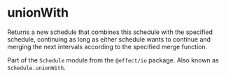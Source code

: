 # unionWith

Returns a new schedule that combines this schedule with the specified
schedule, continuing as long as either schedule wants to continue and
merging the next intervals according to the specified merge function.

Part of the `Schedule` module from the `@effect/io` package. Also known as `Schedule.unionWith`.
